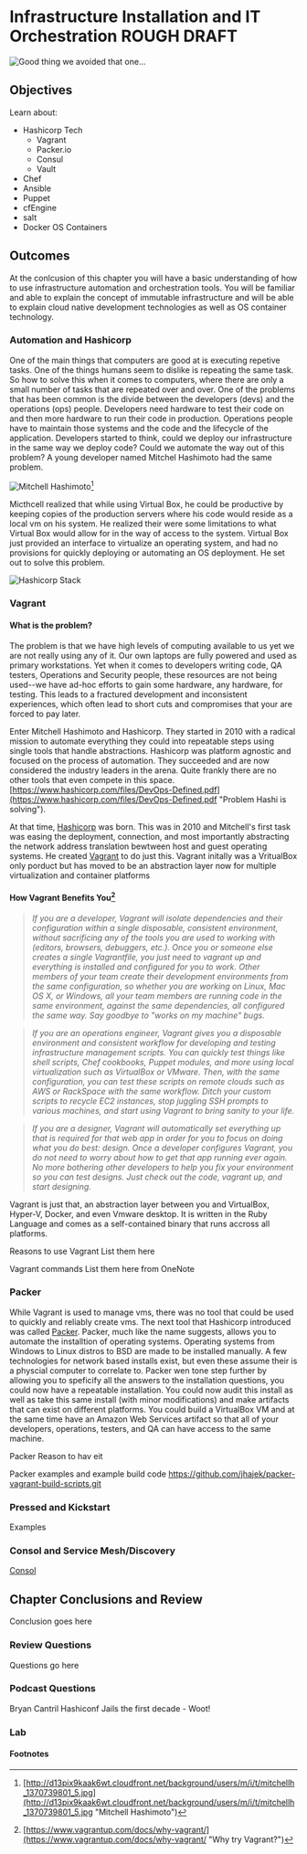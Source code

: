 # Infrastructure Installation and IT Orchestration ROUGH DRAFT
![*Good thing we avoided that one...*](images/Chapter-Header/Chapter-13/2038-2.png "2038")

## Objectives

  Learn about:
  * Hashicorp Tech
    + Vagrant
    + Packer.io
    + Consul
    + Vault
  * Chef 
  * Ansible
  * Puppet
  * cfEngine
  * salt  
  * Docker OS Containers

## Outcomes

At the conlcusion of this chapter you will have a basic understanding of how to use infrastructure automation and orchestration tools.  You will be familiar and able to explain the concept of immutable infrastructure and will be able to explain cloud native development technologies as well as OS container technology.

### Automation and Hashicorp

One of the main things that computers are good at is executing repetive tasks.  One of the things humans seem to dislike is repeating the same task.  So how to solve this when it comes to computers, where there are only a small number of tasks that are repeated over and over.  One of the problems that has been common is the divide between the developers (devs) and the operations (ops) people.  Developers need hardware to test their code on and then more hardware to run their code in production.  Operations people have to maintain those systems and the code and the lifecycle of the application.  Developers started to think, could we deploy our infrastructure in the same way we deploy code?  Could we automate the way out of this problem?  A young developer named Mitchel Hashimoto had the same problem.  

![*Mitchell Hashimoto*](images/Chapter-13/people/mh.png "mitchell hashimoto")[^1]

Micthcell realized that while using Virtual Box, he could be productive by keeping copies of the production servers where his code would reside as a local vm on his system.  He realized their were some limitations to what Virtual Box would allow for in the way of access to the system.  Virtual Box just provided an interface to virtualize an operating system, and had no provisions for quickly deploying or automating an OS deployment. He set out to solve this problem.

![*Hashicorp Stack*](images/Chapter-13/hashi/hashistack.png "hashi-stack")

### Vagrant

#### What is the problem?

The problem is that we have high levels of computing available to us yet we are not really using any of it.  Our own laptops are fully powered and used as primary workstations.  Yet when it comes to developers writing code, QA testers, Operations and Security people, these resources are not being used--we have ad-hoc efforts to gain some hardware, any hardware, for testing.  This leads to a fractured development and inconsistent experiences, which often lead to short cuts and compromises that your are forced to pay later.    

Enter Mitchell Hashimoto and Hashicorp.  They started in 2010 with a radical mission to automate everything they could into repeatable steps using single tools that handle abstractions.   Hashicorp was platform agnostic and focused on the process of automation.   They succeeded and are now considered the industry leaders in the arena.  Quite frankly there are no other tools that even compete in this space.  [https://www.hashicorp.com/files/DevOps-Defined.pdf](https://www.hashicorp.com/files/DevOps-Defined.pdf "Problem Hashi is solving").

At that time, [Hashicorp](https://hashicorp.com "Hashicorp") was born.  This was in 2010 and Mitchell's first task was easing the deployment, connection, and most importantly abstracting the network address translation bewtween host and guest operating systems.  He created [Vagrant](https://vagrantup.com "Vagrant") to do just this.  Vagrant initally was a VritualBox only porduct but has moved to be an abstraction layer now for multiple virtualization and container platforms

#### How Vagrant Benefits You[^2]

> *If you are a developer, Vagrant will isolate dependencies and their configuration within a single disposable, consistent environment, without sacrificing any of the tools you are used to working with (editors, browsers, debuggers, etc.). Once you or someone else creates a single Vagrantfile, you just need to vagrant up and everything is installed and configured for you to work. Other members of your team create their development environments from the same configuration, so whether you are working on Linux, Mac OS X, or Windows, all your team members are running code in the same environment, against the same dependencies, all configured the same way. Say goodbye to "works on my machine" bugs.*

> *If you are an operations engineer, Vagrant gives you a disposable environment and consistent workflow for developing and testing infrastructure management scripts. You can quickly test things like shell scripts, Chef cookbooks, Puppet modules, and more using local virtualization such as VirtualBox or VMware. Then, with the same configuration, you can test these scripts on remote clouds such as AWS or RackSpace with the same workflow. Ditch your custom scripts to recycle EC2 instances, stop juggling SSH prompts to various machines, and start using Vagrant to bring sanity to your life.*

> *If you are a designer, Vagrant will automatically set everything up that is required for that web app in order for you to focus on doing what you do best: design. Once a developer configures Vagrant, you do not need to worry about how to get that app running ever again. No more bothering other developers to help you fix your environment so you can test designs. Just check out the code, vagrant up, and start designing.*

Vagrant is just that, an abstraction layer between you and VirtualBox, Hyper-V, Docker, and even Vmware desktop.  It is written in the Ruby Language and comes as a self-contained binary that runs accross all platforms.

Reasons to use Vagrant
List them here

Vagrant commands
List them here from OneNote

### Packer

While Vagrant is used to manage vms, there was no tool that could be used to quickly and reliably create vms.  The next tool that Hashicorp introduced was called [Packer](https://packer.io "Packer.io").  Packer, much like the name suggests, allows you to automate the installtion of operating systems.  Operating systems from Windows to Linux distros to BSD are made to be installed manually.  A few technologies for network based installs exist, but even these assume their is a physcial computer to correlate to.  Packer wen tone step further by allowing you to speficify all the answers to the installation questions, you could now have a repeatable installation.  You could now audit this install as well as take this same install (with minor modifications) and make artifacts that can exist on different platforms.  You could build a VirtualBox VM and at the same time have an Amazon Web Services artifact so that all of your developers, operations, testers, and QA can have access to the same machine.

Packer Reason to hav eit

Packer examples and example build code https://github.com/jhajek/packer-vagrant-build-scripts.git

### Pressed and Kickstart

Examples

### Consol and Service Mesh/Discovery

[Consol](https://www.consul.io "Consol")

## Chapter Conclusions and Review

  Conclusion goes here

### Review Questions

  Questions go here

### Podcast Questions

Bryan Cantril Hashiconf Jails the first decade - Woot!

### Lab


#### Footnotes

[^1]: [http://d13pix9kaak6wt.cloudfront.net/background/users/m/i/t/mitchellh_1370739801_5.jpg](http://d13pix9kaak6wt.cloudfront.net/background/users/m/i/t/mitchellh_1370739801_5.jpg "Mitchell Hashimoto")

[^2]: [https://www.vagrantup.com/docs/why-vagrant/](https://www.vagrantup.com/docs/why-vagrant/ "Why try Vagrant?")
